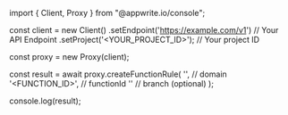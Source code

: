 import { Client, Proxy } from "@appwrite.io/console";

const client = new Client()
    .setEndpoint('https://example.com/v1') // Your API Endpoint
    .setProject('<YOUR_PROJECT_ID>'); // Your project ID

const proxy = new Proxy(client);

const result = await proxy.createFunctionRule(
    '', // domain
    '<FUNCTION_ID>', // functionId
    '<BRANCH>' // branch (optional)
);

console.log(result);
